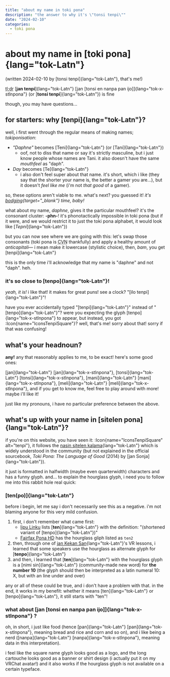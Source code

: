 ```yaml
---
title: "about my name in toki pona"
description: "the answer to why it's \"tonsi tenpi\""
date: "2024-02-10"
categories:
  - toki pona
---
```


# about my name in [toki pona]{lang="tok-Latn"}

(written 2024-02-10 by [tonsi tenpi]{lang="tok-Latn"}, that's me!)

<abbr title="too long, didn't read">tl;dr</abbr> [**jan tenpi**]{lang="tok-Latn"} [jan \[tonsi en nanpa pan ijo\]]{lang="tok-x-stlnpona"} (or [**tonsi tenpi**]{lang="tok-Latn"}) is fine

though, you may have questions...

## for starters: why [tenpi]{lang="tok-Latn"}?

well, i first went through the regular means of making names; _tokiponisation_:

- _"Daphne"_ becomes [Teni]{lang="tok-Latn"} (or [Tani]{lang="tok-Latn"})
  - oof, not to diss that name or say it's strictly masculine, but i just know people whose names are Tani. it also doesn't have the same _mouthfeel_ as "daph".
- _Day_ becomes [Te]{lang="tok-Latn"}
  - i also don't feel super about that name. it's short, which i like (they say that the shorter your name is, the better a gamer you are...), but it doesn't _feel like me_ (i'm not *that good* of a gamer).

so, these options aren't viable to me. what's next? you guessed it! _it's [bodging](https://en.wiktionary.org/wiki/bodge#Verb){target="\_blank"} time, baby!_

what about my name, _daphne_, gives it the particular mouthfeel? it's the consonant cluster: **-phn-**! it's phonotactically impossible in toki pona (but if it were, and we would restrict it to just the toki pona alphabet, it would look like [*Tepni*]{lang="tok-Latn"})

but you can now see where we are going with this: let's swap those consonants (toki pona is <abbr title="consonant-vowel-N syllable structure">CVN</abbr> thankfully) and apply a healthy amount of _anticapitali&mdash;_ i mean make it lowercase (stylistic choice), then, _bam_, you get [tenpi]{lang="tok-Latn"}

this is the only time i'll acknowledge that my name is "daphne" and not "daph". heh.

### it's so close to [tenpo]{lang="tok-Latn"}!

*yeah, it is!* i like that! it makes for great puns! see a clock? "[ilo tenpi]{lang="tok-Latn"}"!

have you ever accidentally typed "[tenpi]{lang="tok-Latn"}" instead of "[tenpo]{lang="tok-Latn"}"? were you expecting the glyph [tenpo]{lang="tok-x-stlnpona"} to appear, but instead, you got :Icon{name="IconsTenpiSquare"}? well, that's me! sorry about that! sorry if that was confusing!

## what's your headnoun?

**any!** any that reasonably applies to me, to be exact! here's some good ones:

[jan]{lang="tok-Latn"} [jan]{lang="tok-x-stlnpona"}, [tonsi]{lang="tok-Latn"} [tonsi]{lang="tok-x-stlnpona"}, [mani]{lang="tok-Latn"} [mani]{lang="tok-x-stlnpona"}, [meli]{lang="tok-Latn"} [meli]{lang="tok-x-stlnpona"}, and if you get to know me, feel free to play around with more! maybe i'll like it!

just like my pronouns, i have no particular preference between the above.

## what's up with your name in [sitelen pona]{lang="tok-Latn"}?

if you're on this website, you have seen it: :Icon{name="IconsTenpiSquare" alt="tenpi"}, it follows the [nasin sitelen kalama](https://sona.pona.la/wiki/nasin_sitelen_kalama){lang="tok-Latn"} which is widely understood in the community (but not explained in the official sourcebook, *Toki Pona: The Language of Good* (2014) by [jan Sonja]{lang="tok-Latn"}).

it just is formatted in halfwidth (maybe even quarterwidth) characters and has a funny glyph. and... to explain the hourglass glyph, i need you to follow me into this rabbit hole real quick:

### [ten(po)]{lang="tok-Latn"}

before i begin, let me say i don't necessarily see this as a negative. i'm not blaming anyone for this very mild confusion.

1. first, i don't remember what came first:
   - [lipu Linku](https://linku.la) lists [**ten**]{lang="tok-Latn"} with the definition: "(shortened variant of [tenpo]{lang="tok-Latn"})"
   - [Fairfax Pona HD](https://www.kreativekorp.com/software/fonts/fairfaxponahd/) has the hourglass gliph listed as `ten2`
2. then, through one of [jan Kekan San](https://mun.la/){lang="tok-Latn"}'s VR lessons, i learned that some speakers use the hourglass as alternate glyph for [**tenpo**]{lang="tok-Latn"}
3. and then, i learned that [**ten**]{lang="tok-Latn"} with the hourglass glyph is a [nimi sin]{lang="tok-Latn"} (community-made new word) for **the number 10** (the glyph should then be interpreted as a latin numeral 10: Ⅹ, but with an line under and over)

any or all of these could be true, and i don't have a problem with that. in the end, it works in my benefit: whether it means [ten]{lang="tok-Latn"} or [tenpo]{lang="tok-Latn"}, it still starts with "ten"!

### what about [jan \[tonsi en nanpa pan ijo\]]{lang="tok-x-stlnpona"} ?

oh, in short, i just like food (hence [pan]{lang="tok-Latn"} [pan]{lang="tok-x-stlnpona"}, meaning bread and rice and corn and so on), and i like being a nerd ([nanpa]{lang="tok-Latn"} [nanpa]{lang="tok-x-stlnpona"}, meaning data in this interpretation).

i feel like the square name glyph looks good as a logo, and the long cartouche looks good as a banner or shirt design (i actually put it on my VRChat avatar!) and it also works if the hourglass glyph is not available on a certain typeface.
